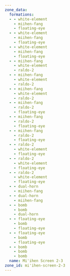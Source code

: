 ```yaml
---
zone_data:
  formations:
  - - white-element
    - miihen-fang
    - floating-eye
  - - white-element
    - miihen-fang
    - floating-eye
  - - white-element
    - miihen-fang
    - floating-eye
  - - miihen-fang
    - white-element
    - raldo-2
  - - miihen-fang
    - white-element
    - raldo-2
  - - miihen-fang
    - white-element
    - raldo-2
  - - miihen-fang
    - raldo-2
    - floating-eye
  - - miihen-fang
    - raldo-2
    - floating-eye
  - - miihen-fang
    - raldo-2
    - floating-eye
  - - raldo-2
    - white-element
    - floating-eye
  - - raldo-2
    - white-element
    - floating-eye
  - - raldo-2
    - white-element
    - floating-eye
  - - dual-horn
    - miihen-fang
  - - dual-horn
    - miihen-fang
  - - bomb
    - bomb
    - dual-horn
  - - floating-eye
    - bomb
    - floating-eye
  - - floating-eye
    - bomb
    - floating-eye
  - - bomb
    - bomb
    - bomb
  name: Mi'ihen Screen 2-3
zone_id: mi'ihen-screen-2-3
---
```

